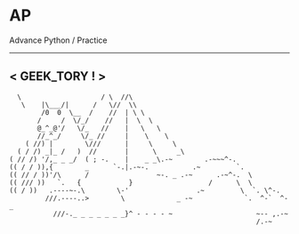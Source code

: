 # AP
Advance Python / Practice
 _____________
< GEEK_TORY ! >
 -------------
      \                    / \  //\
       \    |\___/|      /   \//  \\
            /0  0  \__  /    //  | \ \    
           /     /  \/_/    //   |  \  \  
           @_^_@'/   \/_   //    |   \   \ 
           //_^_/     \/_ //     |    \    \
        ( //) |        \///      |     \     \
      ( / /) _|_ /   )  //       |      \     _\
    ( // /) '/,_ _ _/  ( ; -.    |    _ _\.-~        .-~~~^-.
    (( / / )),{        _      `-.|.-~-.           .~         `.
    (( // / ))'/\      /                 ~-. _ .-~      .-~^-.  \
    (( /// ))   `.   {            }                   /      \  \
    (( / ))   .----~-.\        \-'                 .~         \  `. \^-.
             ///.----..>        \             _ -~             `.  ^-`  ^-_
               ///-._ _ _ _ _ _ _}^ - - - - ~                     ~-- ,.-~
                                                                  /.-~
                                                                                           
